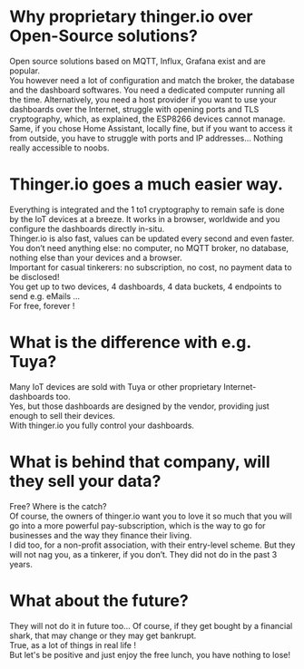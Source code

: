 # Why proprietary thinger.io over Open-Source solutions?  
Open source solutions based on MQTT, Influx, Grafana exist and are popular.  
You however need a lot of configuration and match the broker, the database and the dashboard softwares. You need a dedicated computer running all the time.
Alternatively, you need a host provider if you want to use your dashboards over the Internet, struggle with opening ports and TLS cryptography, which, as explained, the ESP8266 devices cannot manage.
Same, if you chose Home Assistant, locally fine, but if you want to access it from outside, you have to struggle with ports and IP addresses… Nothing really accessible to noobs.  
# Thinger.io goes a much easier way.  
Everything is integrated and the 1 to1 cryptography to remain safe is done by the IoT devices at a breeze. It works in a browser, worldwide and you configure the dashboards directly in-situ.  
Thinger.io is also fast, values can be updated every second and even faster.  
You don’t need anything else: no computer, no MQTT broker, no database, nothing else than your devices and a browser.   
Important for casual tinkerers: no subscription, no cost, no payment data to be disclosed!  
You get up to two devices, 4 dashboards, 4 data buckets, 4 endpoints to send e.g. eMails …  
For free, forever !
# What is the difference with e.g. Tuya?
Many IoT devices are sold with Tuya or other proprietary Internet-dashboards too.  
Yes, but those dashboards are designed by the vendor, providing just enough to sell their devices.  
With thinger.io you fully control your dashboards.  
# What is behind that company, will they sell your data?
Free? Where is the catch?  
Of course, the owners of thinger.io want you to love it so much that you will go into a more powerful pay-subscription, which is the way to go for businesses and the way they finance their living.  
I did too, for a non-profit association, with their entry-level scheme.
But they will not nag you, as a tinkerer, if you don’t. They did not do in the past 3 years.  
# What about the future?
They will not do it in future too... Of course, if they get bought by a financial shark, that may change or they may get bankrupt.  
True, as a lot of things in real life !   
But let's be positive and just enjoy the free lunch, you have nothing to lose!  
